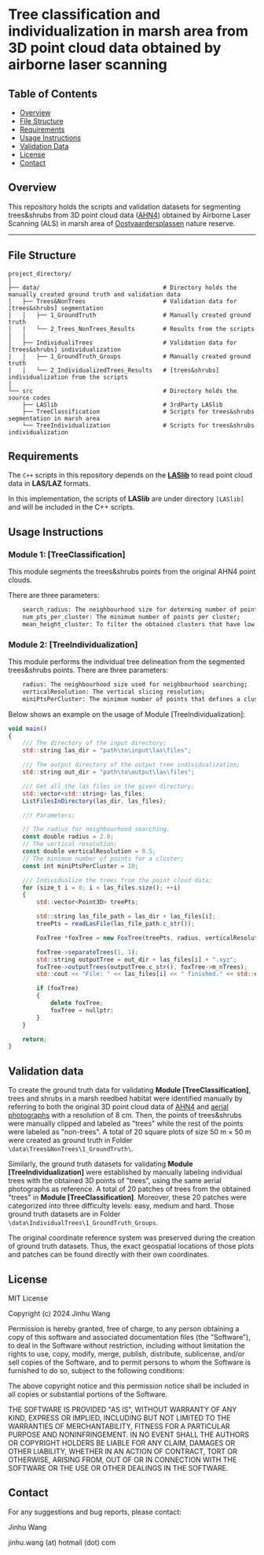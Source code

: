 # Tree classification and individualization in marsh area from 3D point cloud data obtained by airborne laser scanning

## Table of Contents

- [Overview](#overview)
- [File Structure](#file-structure)
- [Requirements](#requirements)
- [Usage Instructions](#usage-instructions)
- [Validation Data](#validation-data)
- [License](#license)
- [Contact](#contact)

## Overview

This repository holds the scripts and validation datasets for segmenting trees&shrubs from 3D point cloud data ([AHN4](https://www.arcgis.com/home/webscene/viewer.html?webscene=c6db29808aad459cbf6488cd96828e9a)) obtained by Airborne Laser Scanning (ALS) in marsh area of [Oostvaardersplassen](https://www.staatsbosbeheer.nl/uit-in-de-natuur/locaties/oostvaardersplassen) nature reserve.

---

## File Structure

```plaintext
project_directory/
│
├── data/                                   # Directory holds the manually created ground truth and validation data
│   ├── Trees&NonTrees                      # Validation data for [trees&shrubs] segmentation
│   │   ├── 1_GroundTruth                   # Manually created ground truth
│   |   └── 2_Trees_NonTrees_Results        # Results from the scripts
|   |
│   ├── IndividualiTrees                    # Validation data for [trees&shrubs] individualization
|   │   ├── 1_GroundTruth_Groups            # Manually created ground truth
|   │   └── 2_IndividualizedTrees_Results   # [trees&shrubs] individualization from the scripts
│
└── src                                     # Directory holds the source codes
    ├── LASlib                              # 3rdParty LASlib
    ├── TreeClassification                  # Scripts for trees&shrubs segmentation in marsh area
    └── TreeIndividualization               # Scripts for trees&shrubs individualization
```

## Requirements

The `C++` scripts in this repository depends on the **[LASlib](https://conan.io/center/recipes/laslib)** to read point cloud data in **LAS/LAZ** formats.

In this implementation, the scripts of **LASlib** are under directory `[LASlib]` and will be included in the C++ scripts.

## Usage Instructions

### Module 1: [TreeClassification]

This module segments the trees&shrubs points from the original AHN4 point clouds.

There are three parameters:

```bash
    search_radius: The neighbourhood size for determing number of points and clustering;
    num_pts_per_cluster: The minimum number of points per cluster;
    mean_height_cluster: To filter the obtained clusters that have low elevation.
```

### Module 2: [TreeIndividualization]

This module performs the individual tree delineation from the segmented trees&shrubs points.
There are three parameters:

```bash
    radius: The neighbourhood size used for neighbourhood searching;
    verticalResolution: The vertical slicing resolution;
    miniPtsPerCluster: The minimum number of points that defines a cluster.
```

Below shows an example on the usage of Module [TreeIndividualization]:

```javascript {.line-numbers}
void main()
{
    /// The directory of the input directory;
    std::string las_dir = "path\to\input\las\files";

    /// The output directory of the output tree individualization;
    std::string out_dir = "path\to\output\las\files";

    /// Get all the las files in the given directory;
    std::vector<std::string> las_files;
    ListFilesInDirectory(las_dir, las_files);

    /// Parameters;

    // The radius for neighbourhood searching.
    const double radius = 2.0;
    // The vertical resolution;
    const double verticalResolution = 0.5;
    // The minimum number of points for a cluster;
    const int miniPtsPerCluster = 10;

    /// Individualize the trees from the point cloud data;
    for (size_t i = 0; i < las_files.size(); ++i)
    {
        std::vector<Point3D> treePts;

        std::string las_file_path = las_dir + las_files[i];
        treePts = readLasFile(las_file_path.c_str());

        FoxTree *foxTree = new FoxTree(treePts, radius, verticalResolution, miniPtsPerCluster);

        foxTree->separateTrees(1, 1);
        std::string outputTree = out_dir + las_files[i] + ".xyz";
        foxTree->outputTrees(outputTree.c_str(), foxTree->m_nTrees);
        std::cout << "File: " << las_files[i] << " finished." << std::endl;

        if (foxTree)
        {
            delete foxTree;
            foxTree = nullptr;
        }
    }

    return;
}

```

## Validation data

To create the ground truth data for validating **Module [TreeClassification]**, trees and shrubs in a marsh reedbed habitat were identified manually by referring to both the original 3D point cloud data of [AHN4](https://www.ahn.nl/) and [aerial photographs](https://app.pdok.nl/viewer/#x=153872.61&y=496307.30&z=13.4935&background=BRT-A%20standaard&layers=a301ddc7-c26f-42d8-b367-509ae5ae47d0;2020_ortho25) with a resolution of 8 cm. Then, the points of trees&shrubs were manually clipped and labeled as "trees" while the rest of the points were labeled as "non-trees". A total of 20 square plots of size 50 m × 50 m were created as ground truth in Folder `\data\Trees&NonTrees\1_GroundTruth\`.

Similarly, the ground truth datasets for validating **Module [TreeIndividualization]** were established by manually labeling individual trees with the obtained 3D points of "trees", using the same aerial photographs as reference. A total of 20 patches of trees from the obtained "trees" in **Module [TreeClassification]**. Moreover, these 20 patches were categorized into three difficulty levels: easy, medium and hard. Those ground truth datasets are in Folder `\data\IndividualTrees\1_GroundTruth_Groups`.

The original coordinate reference system was preserved during the creation of ground truth datasets. Thus, the exact geospatial locations of those plots and patches can be found directly with their own coordinates.

## License

MIT License

Copyright (c) 2024 Jinhu Wang

Permission is hereby granted, free of charge, to any person obtaining a copy
of this software and associated documentation files (the "Software"), to deal
in the Software without restriction, including without limitation the rights
to use, copy, modify, merge, publish, distribute, sublicense, and/or sell
copies of the Software, and to permit persons to whom the Software is
furnished to do so, subject to the following conditions:

The above copyright notice and this permission notice shall be included in all
copies or substantial portions of the Software.

THE SOFTWARE IS PROVIDED "AS IS", WITHOUT WARRANTY OF ANY KIND, EXPRESS OR
IMPLIED, INCLUDING BUT NOT LIMITED TO THE WARRANTIES OF MERCHANTABILITY,
FITNESS FOR A PARTICULAR PURPOSE AND NONINFRINGEMENT. IN NO EVENT SHALL THE
AUTHORS OR COPYRIGHT HOLDERS BE LIABLE FOR ANY CLAIM, DAMAGES OR OTHER
LIABILITY, WHETHER IN AN ACTION OF CONTRACT, TORT OR OTHERWISE, ARISING FROM,
OUT OF OR IN CONNECTION WITH THE SOFTWARE OR THE USE OR OTHER DEALINGS IN THE
SOFTWARE.

## Contact

For any suggestions and bug reports, please contact:

Jinhu Wang

jinhu.wang (at) hotmail (dot) com

